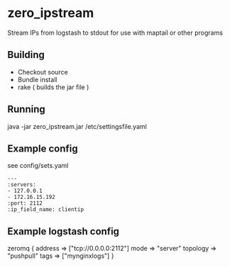 zero_ipstream
=============

Stream IPs from logstash to stdout for use with maptail or other programs

Building
--------
- Checkout source
- Bundle install
- rake ( builds the jar file )

Running
-------

java -jar zero_ipstream.jar /etc/settingsfile.yaml

Example config
--------------
see config/sets.yaml
    
    ---
    :servers:
    - 127.0.0.1
    - 172.16.15.192
    :port: 2112
    :ip_field_name: clientip


Example logstash config
-----------------------

  zeromq {
    address => ["tcp://0.0.0.0:2112"]
    mode => "server"
    topology => "pushpull"
    tags => ["mynginxlogs"]
  }

